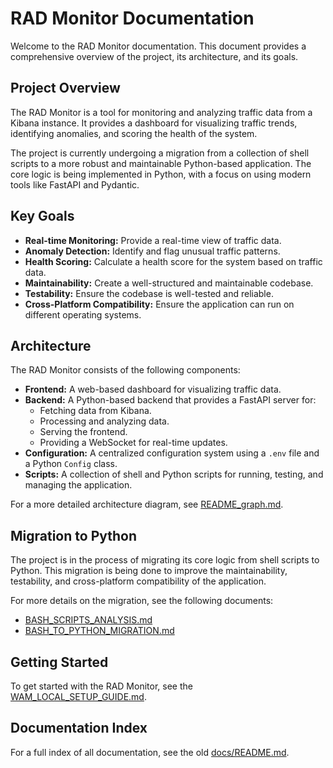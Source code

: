 # RAD Monitor Documentation

Welcome to the RAD Monitor documentation. This document provides a comprehensive overview of the project, its architecture, and its goals.

## Project Overview

The RAD Monitor is a tool for monitoring and analyzing traffic data from a Kibana instance. It provides a dashboard for visualizing traffic trends, identifying anomalies, and scoring the health of the system.

The project is currently undergoing a migration from a collection of shell scripts to a more robust and maintainable Python-based application. The core logic is being implemented in Python, with a focus on using modern tools like FastAPI and Pydantic.

## Key Goals

*   **Real-time Monitoring:** Provide a real-time view of traffic data.
*   **Anomaly Detection:** Identify and flag unusual traffic patterns.
*   **Health Scoring:** Calculate a health score for the system based on traffic data.
*   **Maintainability:** Create a well-structured and maintainable codebase.
*   **Testability:** Ensure the codebase is well-tested and reliable.
*   **Cross-Platform Compatibility:** Ensure the application can run on different operating systems.

## Architecture

The RAD Monitor consists of the following components:

*   **Frontend:** A web-based dashboard for visualizing traffic data.
*   **Backend:** A Python-based backend that provides a FastAPI server for:
    *   Fetching data from Kibana.
    *   Processing and analyzing data.
    *   Serving the frontend.
    *   Providing a WebSocket for real-time updates.
*   **Configuration:** A centralized configuration system using a `.env` file and a Python `Config` class.
*   **Scripts:** A collection of shell and Python scripts for running, testing, and managing the application.

For a more detailed architecture diagram, see [README_graph.md](README_graph.md).

## Migration to Python

The project is in the process of migrating its core logic from shell scripts to Python. This migration is being done to improve the maintainability, testability, and cross-platform compatibility of the application.

For more details on the migration, see the following documents:

*   [BASH_SCRIPTS_ANALYSIS.md](BASH_SCRIPTS_ANALYSIS.md)
*   [BASH_TO_PYTHON_MIGRATION.md](BASH_TO_PYTHON_MIGRATION.md)

## Getting Started

To get started with the RAD Monitor, see the [WAM_LOCAL_SETUP_GUIDE.md](../WAM_LOCAL_SETUP_GUIDE.md).

## Documentation Index

For a full index of all documentation, see the old [docs/README.md](README_v1.md).
